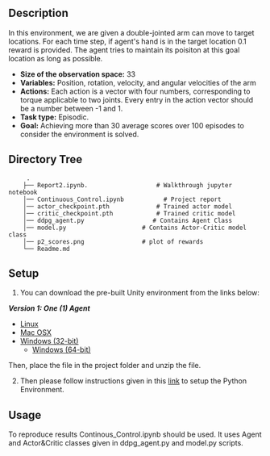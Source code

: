 


## Description

In this environment, we are given a double-jointed arm can move to target locations. For each time step, if agent's hand is in the target location 0.1 reward is provided. The agent tries to maintain its poisiton at this goal location as long as possible. 


* **Size of the observation space:** 33
* **Variables:** Position, rotation, velocity, and angular velocities of the arm
* **Actions:**  Each action is a vector with four numbers, corresponding to torque applicable to two joints. Every entry in the action vector should be a number between -1 and 1.
* **Task type:** Episodic.
* **Goal:** Achieving more than 30 average scores over 100 episodes to consider the environment is solved.




## Directory Tree

         .
        ├── Report2.ipynb.                   # Walkthrough jupyter notebook      
        │── Continuous_Control.ipynb           # Project report
        │── actor_checkpoint.pth             # Trained actor model 
        │── critic_checkpoint.pth            # Trained critic model
        │── ddpg_agent.py                   # Contains Agent Class
        │── model.py                     # Contains Actor-Critic model class 
        │── p2_scores.png                # plot of rewards
        └── Readme.md
## Setup 

1. You can download the pre-built Unity environment from the links below: 


 **_Version 1: One (1) Agent_**
  * [Linux](https://s3-us-west-1.amazonaws.com/udacity-drlnd/P2/Reacher/one_agent/Reacher_Linux.zip)
  * [Mac OSX](https://s3-us-west-1.amazonaws.com/udacity-drlnd/P2/Reacher/one_agent/Reacher.app.zip)
 * [Windows (32-bit)](https://s3-us-west-1.amazonaws.com/udacity-drlnd/P2/Reacher/one_agent/Reacher_Windows_x86.zip)
   * [Windows (64-bit)](https://s3-us-west-1.amazonaws.com/udacity-drlnd/P2/Reacher/one_agent/Reacher_Windows_x86_64.zip)


Then, place the file in the project folder and unzip the file. 


2. Then please follow instructions given in this [link](https://github.com/udacity/deep-reinforcement-learning#dependencies) to setup the Python Environment.

## Usage

To reproduce results Continous_Control.ipynb should be used. It uses Agent and Actor&Critic classes given in ddpg_agent.py and model.py scripts. 